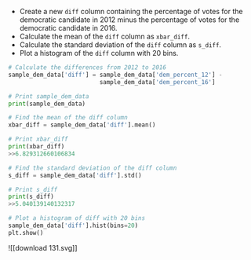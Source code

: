 - Create a new `diff` column containing the percentage of votes for the democratic candidate in 2012 minus the percentage of votes for the democratic candidate in 2016.
- Calculate the mean of the `diff` column as `xbar_diff`.
- Calculate the standard deviation of the `diff` column as `s_diff`.
- Plot a histogram of the `diff` column with 20 bins.
```Python
# Calculate the differences from 2012 to 2016
sample_dem_data['diff'] = sample_dem_data['dem_percent_12'] - 
						  sample_dem_data['dem_percent_16']

# Print sample_dem_data
print(sample_dem_data)

# Find the mean of the diff column
xbar_diff = sample_dem_data['diff'].mean()

# Print xbar_diff
print(xbar_diff)
>>6.829312660106834

# Find the standard deviation of the diff column
s_diff = sample_dem_data['diff'].std()

# Print s_diff
print(s_diff)
>>5.040139140132317

# Plot a histogram of diff with 20 bins
sample_dem_data['diff'].hist(bins=20)
plt.show()
```
![[download 131.svg]]
